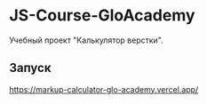 # JS-Course-GloAcademy

Учебный проект "Калькулятор верстки".

## Запуск

https://markup-calculator-glo-academy.vercel.app/

